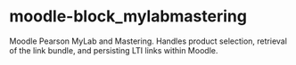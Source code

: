 # moodle-block_mylabmastering
Moodle Pearson MyLab and Mastering. Handles product selection, retrieval of the link bundle, and persisting LTI links within Moodle.
